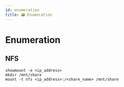 ```yaml
---
id: enumeration
title: 🗃️ Enumeration
---
```


# Enumeration

## NFS

```
showmount -e <ip_address>
mkdir /mnt/share
mount -t nfs <ip_address>:/<share_name> /mnt/share
```
